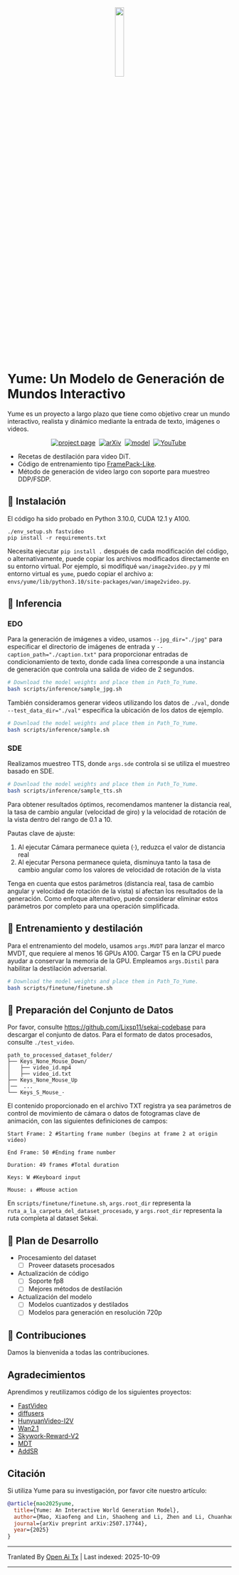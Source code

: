 <div align="center">
<img src=assets/yume.png width="20%"/>
</div>

# Yume: Un Modelo de Generación de Mundos Interactivo

Yume es un proyecto a largo plazo que tiene como objetivo crear un mundo interactivo, realista y dinámico mediante la entrada de texto, imágenes o videos.


<div align="center">




[![project page](https://img.shields.io/badge/Project-Page-2ea44f)](https://stdstu12.github.io/YUME-Project/)&nbsp;
[![arXiv](https://img.shields.io/badge/arXiv%20paper-2507.17744-b31b1b.svg)](https://arxiv.org/abs/2507.17744)&nbsp;
[![model](https://img.shields.io/badge/%F0%9F%A4%97%20Hugging%20Face-Model-blue)](https://huggingface.co/stdstu123/Yume-I2V-540P)&nbsp;
[![YouTube](https://badges.aleen42.com/src/youtube.svg)](https://www.youtube.com/watch?v=51VII_iJ1EM)&nbsp;

</div>

- Recetas de destilación para video DiT.
- Código de entrenamiento tipo [FramePack-Like](https://github.com/lllyasviel/FramePack).
- Método de generación de video largo con soporte para muestreo DDP/FSDP.



## 🔧 Instalación
El código ha sido probado en Python 3.10.0, CUDA 12.1 y A100.
```
./env_setup.sh fastvideo
pip install -r requirements.txt
```
Necesita ejecutar `pip install .` después de cada modificación del código, o alternativamente, puede copiar los archivos modificados directamente en su entorno virtual. Por ejemplo, si modifiqué `wan/image2video.py` y mi entorno virtual es `yume`, puedo copiar el archivo a:  
`envs/yume/lib/python3.10/site-packages/wan/image2video.py`.

## 🚀 Inferencia

### EDO  
Para la generación de imágenes a video, usamos `--jpg_dir="./jpg"` para especificar el directorio de imágenes de entrada y `--caption_path="./caption.txt"` para proporcionar entradas de condicionamiento de texto, donde cada línea corresponde a una instancia de generación que controla una salida de video de 2 segundos.
```bash
# Download the model weights and place them in Path_To_Yume.
bash scripts/inference/sample_jpg.sh 
```
También consideramos generar videos utilizando los datos de `./val`, donde `--test_data_dir="./val"` especifica la ubicación de los datos de ejemplo.
```bash
# Download the model weights and place them in Path_To_Yume.
bash scripts/inference/sample.sh 
```
### SDE
Realizamos muestreo TTS, donde `args.sde` controla si se utiliza el muestreo basado en SDE.
```bash
# Download the model weights and place them in Path_To_Yume.
bash scripts/inference/sample_tts.sh 
```
Para obtener resultados óptimos, recomendamos mantener la distancia real, la tasa de cambio angular (velocidad de giro) y la velocidad de rotación de la vista dentro del rango de 0.1 a 10.

Pautas clave de ajuste:
1. Al ejecutar Cámara permanece quieta (·), reduzca el valor de distancia real
2. Al ejecutar Persona permanece quieta, disminuya tanto la tasa de cambio angular como los valores de velocidad de rotación de la vista

Tenga en cuenta que estos parámetros (distancia real, tasa de cambio angular y velocidad de rotación de la vista) sí afectan los resultados de la generación. Como enfoque alternativo, puede considerar eliminar estos parámetros por completo para una operación simplificada.

## 🎯 Entrenamiento y destilación
Para el entrenamiento del modelo, usamos `args.MVDT` para lanzar el marco MVDT, que requiere al menos 16 GPUs A100. Cargar T5 en la CPU puede ayudar a conservar la memoria de la GPU. Empleamos `args.Distil` para habilitar la destilación adversarial.



```bash
# Download the model weights and place them in Path_To_Yume.
bash scripts/finetune/finetune.sh
```

## 🧱 Preparación del Conjunto de Datos
Por favor, consulte https://github.com/Lixsp11/sekai-codebase para descargar el conjunto de datos. Para el formato de datos procesados, consulte `./test_video`.
```
path_to_processed_dataset_folder/
├── Keys_None_Mouse_Down/ 
│   ├── video_id.mp4
│   ├── video_id.txt
├── Keys_None_Mouse_Up
│──  ...
└── Keys_S_Mouse_·
```
El contenido proporcionado en el archivo TXT registra ya sea parámetros de control de movimiento de cámara o datos de fotogramas clave de animación, con las siguientes definiciones de campos:
```
Start Frame: 2 #Starting frame number (begins at frame 2 at origin video)

End Frame: 50 #Ending frame number

Duration: 49 frames #Total duration

Keys: W #Keyboard input

Mouse: ↓ #Mouse action
```
En `scripts/finetune/finetune.sh`, `args.root_dir` representa la `ruta_a_la_carpeta_del_dataset_procesado`, y `args.root_dir` representa la ruta completa al dataset Sekai.


## 📑 Plan de Desarrollo
- Procesamiento del dataset
  - [ ] Proveer datasets procesados
- Actualización de código
  - [ ] Soporte fp8
  - [ ] Mejores métodos de destilación
- Actualización del modelo
  - [ ] Modelos cuantizados y destilados
  - [ ] Modelos para generación en resolución 720p​

## 🤝 Contribuciones
Damos la bienvenida a todas las contribuciones.


## Agradecimientos
Aprendimos y reutilizamos código de los siguientes proyectos:
- [FastVideo](https://github.com/hao-ai-lab/FastVideo)
- [diffusers](https://github.com/huggingface/diffusers)
- [HunyuanVideo-I2V](https://github.com/Tencent-Hunyuan/HunyuanVideo-I2V)
- [Wan2.1](https://github.com/Wan-Video/Wan2.1)
- [Skywork-Reward-V2](https://github.com/SkyworkAI/Skywork-Reward-V2)
- [MDT](https://github.com/sail-sg/MDT)
- [AddSR](https://github.com/NJU-PCALab/AddSR)

## Citación
Si utiliza Yume para su investigación, por favor cite nuestro artículo:

```bibtex
@article{mao2025yume,
  title={Yume: An Interactive World Generation Model},
  author={Mao, Xiaofeng and Lin, Shaoheng and Li, Zhen and Li, Chuanhao and Peng, Wenshuo and He, Tong and Pang, Jiangmiao and Chi, Mingmin and Qiao, Yu and Zhang, Kaipeng},
  journal={arXiv preprint arXiv:2507.17744},
  year={2025}
}

```


---

Tranlated By [Open Ai Tx](https://github.com/OpenAiTx/OpenAiTx) | Last indexed: 2025-10-09

---